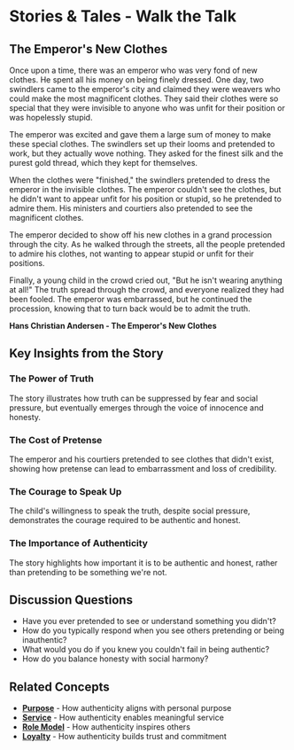 # Stories & Tales - Walk the Talk

## The Emperor's New Clothes

Once upon a time, there was an emperor who was very fond of new clothes. He spent all his money on being finely dressed. One day, two swindlers came to the emperor's city and claimed they were weavers who could make the most magnificent clothes. They said their clothes were so special that they were invisible to anyone who was unfit for their position or was hopelessly stupid.

The emperor was excited and gave them a large sum of money to make these special clothes. The swindlers set up their looms and pretended to work, but they actually wove nothing. They asked for the finest silk and the purest gold thread, which they kept for themselves.

When the clothes were "finished," the swindlers pretended to dress the emperor in the invisible clothes. The emperor couldn't see the clothes, but he didn't want to appear unfit for his position or stupid, so he pretended to admire them. His ministers and courtiers also pretended to see the magnificent clothes.

The emperor decided to show off his new clothes in a grand procession through the city. As he walked through the streets, all the people pretended to admire his clothes, not wanting to appear stupid or unfit for their positions.

Finally, a young child in the crowd cried out, "But he isn't wearing anything at all!" The truth spread through the crowd, and everyone realized they had been fooled. The emperor was embarrassed, but he continued the procession, knowing that to turn back would be to admit the truth.

**Hans Christian Andersen - The Emperor's New Clothes**

## Key Insights from the Story

### The Power of Truth
The story illustrates how truth can be suppressed by fear and social pressure, but eventually emerges through the voice of innocence and honesty.

### The Cost of Pretense
The emperor and his courtiers pretended to see clothes that didn't exist, showing how pretense can lead to embarrassment and loss of credibility.

### The Courage to Speak Up
The child's willingness to speak the truth, despite social pressure, demonstrates the courage required to be authentic and honest.

### The Importance of Authenticity
The story highlights how important it is to be authentic and honest, rather than pretending to be something we're not.

## Discussion Questions
- Have you ever pretended to see or understand something you didn't?
- How do you typically respond when you see others pretending or being inauthentic?
- What would you do if you knew you couldn't fail in being authentic?
- How do you balance honesty with social harmony?

## Related Concepts
- **[Purpose](../purpose/README.md)** - How authenticity aligns with personal purpose
- **[Service](../service/README.md)** - How authenticity enables meaningful service
- **[Role Model](../role-model/README.md)** - How authenticity inspires others
- **[Loyalty](../loyalty/README.md)** - How authenticity builds trust and commitment
